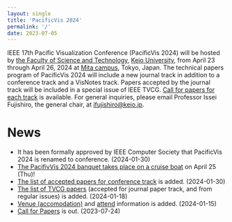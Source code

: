 ```yaml
---
layout: single
title: 'PacificVis 2024'
permalink: '/'
date: 2023-07-05
---
```


IEEE 17th Pacific Visualization Conference (PacificVis 2024) will be hosted by [the Faculty of Science and Technology](https://www.st.keio.ac.jp/en/),  [Keio University](https://www.keio.ac.jp/en/), from April 23 through April 26, 2024 at [Mita campus](https://www.keio.ac.jp/en/maps/mita.html), Tokyo, Japan. The technical papers program of PacificVis 2024 will include a new journal track in addition to a conference track and a VisNotes track. Papers accepted by the journal track will be included in a special issue of IEEE TVCG. [Call for papers for each track](https://pacificvis.github.io/pvis2024/cfp/) is available. For general inquiries, please email Professor Issei Fujishiro, the general chair, at [ifujishiro@keio.jp](mailto:ifujishiro@keio.jp).

# News

- It has been formally approved by IEEE Computer Society that PacificVis 2024 is renamed to conference. (2024-01-30)
- [The PacifivVis 2024 banquet takes place on a cruise boat](https://pacificvis.github.io/pvis2024/accepted/#banquet-april-25-thu) on April 25 (Thu)!
- [The list of accepted papers for conference track](https://pacificvis.github.io/pvis2024/accepted/#papers-accepted-in-conference-track) is added. (2024-01-30)
- [The list of TVCG papers](https://pacificvis.github.io/pvis2024/accepted/) (accepted for journal paper track, and from regular issues) is added. (2024-01-18)
- [Venue (accomodation)](/pvis2024/venue/) and [attend](/pvis2024/registration/) information is added. (2024-01-15)
- [Call for Papers](/pvis2024/cfp/) is out. (2023-07-24)
